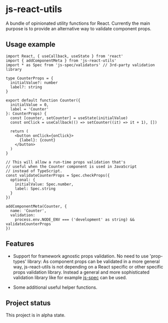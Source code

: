 # js-react-utils

A bundle of opinionated utility functions for React.
Currently the main purpose is to provide an alternative way to validate component props.

## Usage example

```tsx
import React, { useCallback, useState } from 'react'
import { addComponentMeta } from 'js-react-utils'
import * as Spec from 'js-spec/validators' // 3rd-party validation library

type CounterProps = {
  initialValue?: number
  label?: string
}

export default function Counter({
  initialValue = 0,
  label = 'Counter'
}: CounterProps) {
  const [counter, setCounter] = useState(initialValue)
  const onClick = useCallback(() => setCounter((it) => it + 1), [])

  return (
    <button onClick={onClick}>
      {label}: {count}
    </button>
  )
}

// This will allow a run-time props validation that's
// useful when the Counter component is used in JavaScript
// instead of TypeScript.
const validateCounterProps = Spec.checkProps({
  optional: {
    initialValue: Spec.number,
    label: Spec.string
  }
})

addComponentMeta(Counter, {
  name: 'Counter',
  validation:
    process.env.NODE_ENV === ('development' as string) && validateCounterProps
})
```

## Features

- Support for framework agnostic props validation.
  No need to use 'prop-types' library: As component props can be validated in a more general way, js-react-utils is not depending on a React specific or other specific props validation library.
  Instead a general and more sophisticated validation library like for example [js-spec](https://github.com/js-works/js-spec) can be used.

- Some additional useful helper functions.

## Project status

This project is in alpha state.
